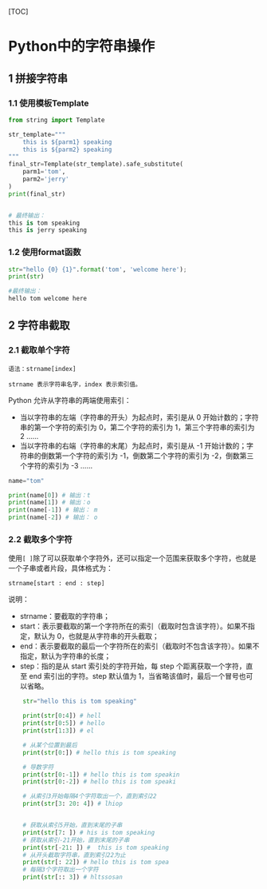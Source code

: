 [TOC]

# Python中的字符串操作

## 1 拼接字符串

### 1.1 使用模板Template

```python
from string import Template

str_template="""
	this is ${parm1} speaking
	this is ${parm2} speaking
"""
final_str=Template(str_template).safe_substitute(
    parm1='tom',
    parm2='jerry'
)
print(final_str)


# 最终输出：
this is tom speaking
this is jerry speaking
```

### 1.2 使用format函数

```python
str="hello {0} {1}".format('tom', 'welcome here');
print(str)

#最终输出：
hello tom welcome here
```

## 2 字符串截取

### 2.1 截取单个字符

```
语法：strname[index]

strname 表示字符串名字，index 表示索引值。
```

Python 允许从字符串的两端使用索引：

- 当以字符串的左端（字符串的开头）为起点时，索引是从 0 开始计数的；字符串的第一个字符的索引为 0，第二个字符的索引为 1，第三个字符串的索引为 2 ……
- 当以字符串的右端（字符串的末尾）为起点时，索引是从 -1 开始计数的；字符串的倒数第一个字符的索引为 -1，倒数第二个字符的索引为 -2，倒数第三个字符的索引为 -3 ……

```python
name="tom"

print(name[0]) # 输出：t
print(name[1]) # 输出：o
print(name[-1]) # 输出： m
print(name[-2]) # 输出： o
```

### 2.2 截取多个字符

使用`[ ]`除了可以获取单个字符外，还可以指定一个范围来获取多个字符，也就是一个子串或者片段，具体格式为：

```
strname[start : end : step]
```

说明：

- strname：要截取的字符串；
- start：表示要截取的第一个字符所在的索引（截取时包含该字符）。如果不指定，默认为 0，也就是从字符串的开头截取；
- end：表示要截取的最后一个字符所在的索引（截取时不包含该字符）。如果不指定，默认为字符串的长度；
- step：指的是从 start 索引处的字符开始，每 step 个距离获取一个字符，直至 end 索引出的字符。step 默认值为 1，当省略该值时，最后一个冒号也可以省略。

```python
	str="hello this is tom speaking"

    print(str[0:4]) # hell
    print(str[0:5]) # hello
    print(str[1:3]) # el

    # 从某个位置到最后
    print(str[0:]) # hello this is tom speaking

    # 导数字符
    print(str[0:-1]) # hello this is tom speakin
    print(str[0:-2]) # hello this is tom speaki

    # 从索引3开始每隔4个字符取出一个，直到索引22
    print(str[3: 20: 4]) # lhiop


    # 获取从索引5开始，直到末尾的子串
    print(str[7: ]) # his is tom speaking
    # 获取从索引-21开始，直到末尾的子串
    print(str[-21: ]) #  this is tom speaking
    # 从开头截取字符串，直到索引22为止
    print(str[: 22]) # hello this is tom spea
    # 每隔3个字符取出一个字符
    print(str[:: 3]) # hltssosan
```

